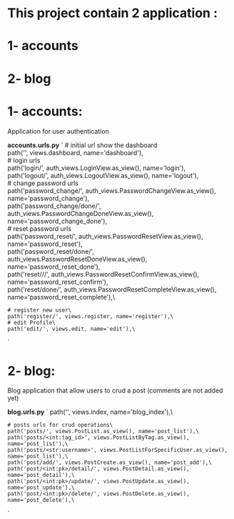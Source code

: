 

# This project contain 2 application :

# 1- accounts
# 2- blog
 
# 1- accounts:
Application for user authentication

**accounts.urls.py**
`
    # initial url show the dashboard\
    path('', views.dashboard, name='dashboard'),\
    # login urls \
    path('login/', auth_views.LoginView.as_view(), name='login'),\
    path('logout/', auth_views.LogoutView.as_view(), name='logout'),\
    # change password urls\
    path('password_change/', auth_views.PasswordChangeView.as_view(), name='password_change'),\
    path('password_change/done/', auth_views.PasswordChangeDoneView.as_view(), name='password_change_done'),\
    # reset password urls\
    path('password_reset/', auth_views.PasswordResetView.as_view(), name='password_reset'),\
    path('password_reset/done/', auth_views.PasswordResetDoneView.as_view(), name='password_reset_done'),\
    path('reset/<uidb64>/<token>/', auth_views.PasswordResetConfirmView.as_view(), name='password_reset_confirm'),\
    path('reset/done/', auth_views.PasswordResetCompleteView.as_view(), name='password_reset_complete'),\

    # register new user\
    path('register/', views.register, name='register'),\
    # edit Profile\
    path('edit/', views.edit, name='edit'),\

`

# 2- blog:
Blog application that allow users to crud a post (comments are not added yet)

**blog.urls.py**
`
    path('', views.index, name='blog_index'),\

    # posts urls for crud operations\
    path('posts/', views.PostList.as_view(), name='post_list'),\
    path('posts/<int:tag_id>', views.PostListByTag.as_view(), name='post_list'),\
    path('posts/<str:username>', views.PostListForSpecificUser.as_view(), name='post_list'),\
    path('post/add/', views.PostCreate.as_view(), name='post_add'),\
    path('post/<int:pk>/detail/', views.PostDetail.as_view(), name='post_detail'),\
    path('post/<int:pk>/update/', views.PostUpdate.as_view(), name='post_update'),\
    path('post/<int:pk>/delete/', views.PostDelete.as_view(), name='post_delete'),\

`

